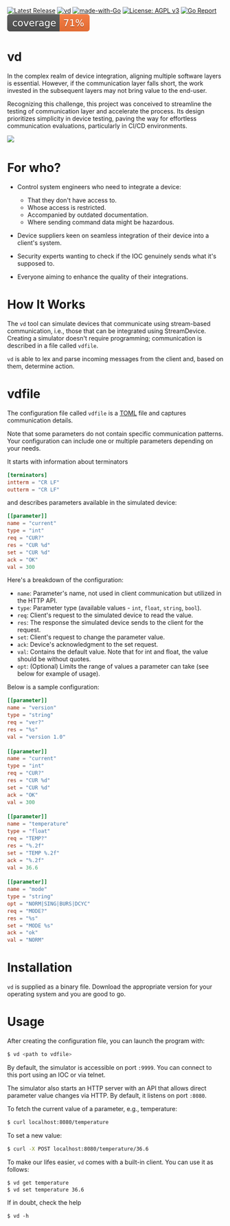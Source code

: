 [![Latest Release](https://img.shields.io/github/release/e9ctrl/vd.svg?style=flat-square)](https://github.com/e9ctrl/vd/releases/latest)
[![vd](https://github.com/e9ctrl/vd/actions/workflows/go.yml/badge.svg?branch=main)](https://github.com/e9ctrl/vd/actions/workflows/go.yml)
[![made-with-Go](https://img.shields.io/badge/Made%20with-Go-1f425f.svg)](https://go.dev/)
[![License: AGPL v3](https://img.shields.io/badge/License-AGPL_v3-blue.svg)](https://www.gnu.org/licenses/agpl-3.0)
[![Go Report](https://goreportcard.com/badge/github.com/e9ctrl/vd)](https://goreportcard.com/report/github.com/e9ctrl/vd)
![coverage](https://raw.githubusercontent.com/e9ctrl/vd/badges/.badges/main/coverage.svg)

# vd 
In the complex realm of device integration, aligning multiple software layers is essential. However, if the communication layer falls short, the work invested in the subsequent layers may not bring value to the end-user.

Recognizing this challenge, this project was conceived to streamline the testing of communication layer and accelerate the process. Its design prioritizes simplicity in device testing, paving the way for effortless communication evaluations, particularly in CI/CD environments.

![](readme.gif)

# For who?
- Control system engineers who need to integrate a device:
    - That they don't have access to.
    - Whose access is restricted.
    - Accompanied by outdated documentation.
    - Where sending command data might be hazardous.

- Device suppliers keen on seamless integration of their device into a client's system.
- Security experts wanting to check if the IOC genuinely sends what it's supposed to.
- Everyone aiming to enhance the quality of their integrations.

# How It Works
The `vd` tool can simulate devices that communicate using stream-based communication, i.e., those that can be integrated using StreamDevice. Creating a simulator doesn't require programming; communication is described in a file called `vdfile`.

`vd` is able to lex and parse incoming messages from the client and, based on them, determine action.

# vdfile 
The configuration file called `vdfile` is a [TOML](https://toml.io/en/) file and captures communication details. 

Note that some parameters do not contain specific communication patterns. Your configuration can include one or multiple parameters depending on your needs.

It starts with information about terminators
```toml
[terminators]
intterm = "CR LF"
outterm = "CR LF"
```
and describes parameters available in the simulated device:

```toml
[[parameter]]
name = "current"
type = "int"
req = "CUR?"
res = "CUR %d"
set = "CUR %d"
ack = "OK"
val = 300
```

Here's a breakdown of the configuration:

* `name`: Parameter's name, not used in client communication but utilized in the HTTP API.
* `type`: Parameter type (available values - `int`, `float`, `string`, `bool`).
* `req`: Client's request to the simulated device to read the value.
* `res`: The response the simulated device sends to the client for the request.
* `set`: Client's request to change the parameter value.
* `ack`: Device's acknowledgment to the set request.
* `val`: Contains the default value. Note that for int and float, the value should be without quotes.
* `opt`: (Optional) Limits the range of values a parameter can take (see below for example of usage).

Below is a sample configuration:
```toml
[[parameter]]
name = "version"
type = "string"
req = "ver?"
res = "%s"
val = "version 1.0"

[[parameter]]
name = "current"
type = "int"
req = "CUR?"
res = "CUR %d"
set = "CUR %d"
ack = "OK"
val = 300

[[parameter]]
name = "temperature"
type = "float"
req = "TEMP?"
res = "%.2f"
set = "TEMP %.2f"
ack = "%.2f"
val = 36.6

[[parameter]]
name = "mode"
type = "string"
opt = "NORM|SING|BURS|DCYC"
req = "MODE?"
res = "%s"
set = "MODE %s"
ack = "ok"
val = "NORM"
```
# Installation
`vd` is supplied as a binary file. Download the appropriate version for your operating system and you are good to go.

# Usage
After creating the configuration file, you can launch the program with:

```bash
$ vd <path to vdfile>
```

By default, the simulator is accessible on port `:9999`. You can connect to this port using an IOC or via telnet.

The simulator also starts an HTTP server with an API that allows direct parameter value changes via HTTP. By default, it listens on port `:8080`.

To fetch the current value of a parameter, e.g., temperature:
```bash
$ curl localhost:8080/temperature
```
To set a new value:
```bash
$ curl -X POST localhost:8080/temperature/36.6
```

To make our lifes easier, `vd` comes with a built-in client. You can use it as follows:
```
$ vd get temperature
$ vd set temperature 36.6
```


If in doubt, check the help
```
$ vd -h
```
